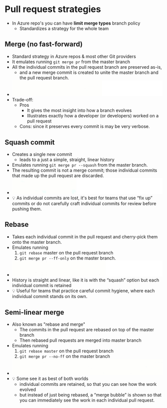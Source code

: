# Pull request strategies

- In Azure repo's you can have **limit merge types** branch policy
  - Standardizes a strategy for the whole team

## Merge (no fast-forward)

- Standard strategy in Azure repos & most other Git providers
- It emulates running `git merge pr` from the master branch
- All the individual commits in the pull request branch are preserved as-is,
  - and a new merge commit is created to unite the master branch and the pull request branch.
- ![git merge (no fast-forward) illustration](./img/pull-request-strategies/merge-no-fast-forward.gif)
- Trade-off:
  - Pros
    - It gives the most insight into how a branch evolves
    - Illustrates exactly how a developer (or developers) worked on a pull request
  - Cons: since it preserves every commit is may be very verbose.

## Squash commit

- Creates a single new commit
  - leads to a just a simple, straight, linear history
- Emulates running `git merge pr --squash` from the master branch.
- The resulting commit is not a merge commit; those individual commits that made up the pull request are discarded.
- ![git squash-commit illustration](./img/pull-request-strategies/squash-commit.gif)
- 💡 As individual commits are lost, it's best for teams that use “fix up” commits or do not carefully craft individual commits for review before pushing them.

## Rebase

- Takes each individual commit in the pull request and cherry-pick them onto the master branch.
- Emulates running
  1. `git rebase` master on the pull request branch
  2. `git merge pr --ff-only` on the master branch.
- ![git rebase illustration](./img/pull-request-strategies/rebase.gif)
- History is straight and linear, like it is with the “squash” option but each individual commit is retained
- 💡 Useful for teams that practice careful commit hygiene, where each individual commit stands on its own.

## Semi-linear merge

- Also known as "rebase and merge"
  - The commits in the pull request are rebased on top of the master branch
  - Then rebased pull requests are merged into master branch
- Emulates running
  1. `git rebase master` on the pull request branch
  2. `git merge pr --no-ff` on the master branch
- ![git semi-linear merge](./img/pull-request-strategies/semi-linear-merge.gif)
- 💡 Some see it as best of both worlds
  - individual commits are retained, so that you can see how the work evolved
  - but instead of just being rebased, a “merge bubble” is shown so that you can immediately see the work in each individual pull request.
